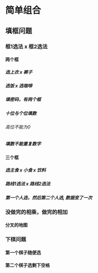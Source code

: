 # 简单组合
## 填框问题
### 框1选法   x  框2选法
#### 两个框
##### 选上衣  x 裤子
##### 选饭 x 选咖啡
##### 填密码，有两个框
##### 十位与个位填数
###### 高位不能为0
##### 填数不能重复数字
#### 三个框
##### 选主食 x 小食 x 饮料
##### 路线1选法   x 路线2选法
##### 第一个人选，然后第二个人选, 数据变了一次
### 没做完的相乘，做完的相加
#### 分叉的地图
### 下棋问题
#### 第一个棋子随便选
#### 第二个棋子选剩下空格

